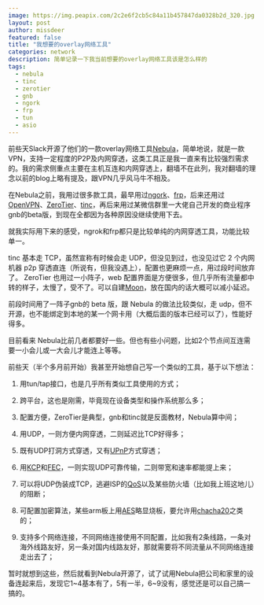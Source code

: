 ```yaml
---
image: https://img.peapix.com/2c2e6f2cb5c84a11b457847da0328b2d_320.jpg
layout: post
author: missdeer
featured: false
title: "我想要的overlay网络工具"
categories: network
description: 简单记录一下我当前想要的overlay网络工具该是怎么样的
tags: 
  - nebula
  - tinc
  - zerotier
  - gnb
  - ngork
  - frp
  - tun
  - asio
---
```


前些天Slack开源了他们的一款overlay网络工具[Nebula](https://github.com/slackhq/nebula)，简单地说，就是一款VPN，支持一定程度的P2P及内网穿透，这类工具正是我一直来有比较强烈需求的。我的需求侧重点主要在主机互连和内网穿透上，翻墙不在此列，我对翻墙的理念以前的blog上略有提及，跟VPN几乎风马牛不相及。

在Nebula之前，我用过很多款工具，最早用过[ngork](https://github.com/inconshreveable/ngrok)、[frp](https://github.com/fatedier/frp)，后来还用过[OpenVPN](https://openvpn.net/)、[ZeroTier](https://www.zerotier.com/)、[tinc](https://www.tinc-vpn.org/)，再后来用过某微信群里一大佬自己开发的商业程序gnb的beta版，到现在全都因为各种原因没继续使用下去。

就我实际用下来的感受，ngrok和frp都只是比较单纯的内网穿透工具，功能比较单一。

tinc 基本走 TCP，虽然宣称有时候会走 UDP，但没见到过，也没见过它 2 个内网机器 p2p 穿透直连（所说有，但我没遇上），配置也更麻烦一点，用过段时间放弃了。 
ZeroTier 也用过一小阵子，web 配置界面是方便很多，但几乎所有流量都中转的样子，太慢了，受不了。可以自建[Moon](https://www.zerotier.com/manual/#4_4)，放在国内的话大概可以减小延迟。

前段时间用了一阵子gnb的 beta 版，跟 Nebula 的做法比较类似，走 udp，但不开源，也不能绑定到本地的某一个网卡用（大概后面的版本已经可以了），性能好得多。

目前看来 Nebula比前几者都要好一些。但也有些小问题，比如2个节点间互连需要一小会儿或一大会儿才能连上等等。

前些天（半个多月前开始）我甚至开始想自己写一个类似的工具，基于以下想法：

1. 用tun/tap接口，也是几乎所有类似工具使用的方式；

2. 跨平台，这也是刚需，毕竟现在设备类型和操作系统那么多；

3. 配置方便，ZeroTier是典型，gnb和tinc就是反面教材，Nebula算中间；

4. 用UDP，一则方便内网穿透，二则延迟比TCP好得多；

5. 既有UDP打洞方式穿透，又有[UPnP](https://en.wikipedia.org/wiki/Universal_Plug_and_Play)方式穿透；

6. 用[KCP](https://github.com/skywind3000/kcp)和[FEC](https://en.wikipedia.org/wiki/Forward_error_correction)，一则实现UDP可靠传输，二则带宽和速率都能提上来；

7. 可以将UDP伪装成TCP，逃避ISP的[QoS](https://en.wikipedia.org/wiki/Quality_of_service)以及某些防火墙（比如我上班这地儿）的阻断；

8. 可配置加密算法，某些arm板上用[AES](https://en.wikipedia.org/wiki/Advanced_Encryption_Standard)略显烧板，要允许用[chacha20](https://en.wikipedia.org/wiki/Salsa20#ChaCha_variant)之类的；

9. 支持多个网络连接，不同网络连接使用不同配置，比如我有2条线路，一条对海外线路友好，另一条对国内线路友好，那就需要将不同流量从不同网络连接走出去了；

暂时就想到这些，然后就看到Nebula开源了，试了试用Nebula把公司和家里的设备连起来后，发现它1~4基本有了，5有一半，6~9没有，感觉还是可以自己搞一搞的。
